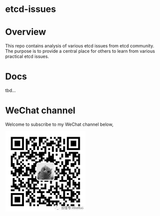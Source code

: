 etcd-issues 
======
# Overview
This repo contains analysis of various etcd issues from etcd community. The purpose is to provide a central place for others to learn from various practical etcd issues.

# Docs
tbd...

# WeChat channel
Welcome to subscribe to my WeChat channel below,

![WeChat Channel](wechat/wechat_channel.jpeg)
